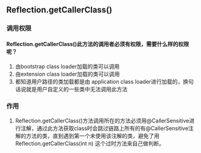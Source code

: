 ## Reflection.getCallerClass()
### 调用权限
#### Reflection.getCallerClass()此方法的调用者必须有权限，需要什么样的权限呢？
1. 由bootstrap class loader加载的类可以调用
2. 由extension class loader加载的类可以调用
3. 都知道用户路径的类加载都是由 application class loader进行加载的，换句话说就是用户自定义的一些类中无法调用此方法
### 作用
1. Reflection.getCallerClass()方法调用所在的方法必须用@CallerSensitive进行注解，通过此方法获取class时会跳过链路上所有的有@CallerSensitive注解的方法的类，直到遇到第一个未使用该注解的类，避免了用Reflection.getCallerClass(int n) 这个过时方法来自己做判断。